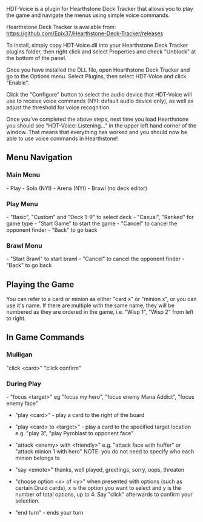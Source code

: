 HDT-Voice is a plugin for Hearthstone Deck Tracker that allows you to play
the game and navigate the menus using simple voice commands.

Hearthstone Deck Tracker is available from:
https://github.com/Epix37/Hearthstone-Deck-Tracker/releases

To install, simply copy HDT-Voice.dll into your Hearthstone Deck Tracker plugins
folder, then right click and select Properties and check "Unblock" at the bottom
of the panel.

Once you have installed the DLL file, open Hearthstone Deck Tracker and go to the
Options menu. Select Plugins, then select HDT-Voice and click "Enable".

Click the "Configure" button to select the audio device that HDT-Voice will use
to receive voice commands (NYI: default audio device only), as well as adjust the threshold for voice recognition.

Once you've completed the above steps, next time you load Hearthstone you should
see "HDT-Voice: Listening..." in the upper left hand corner of the window. That
means that everything has worked and you should now be able to use voice commands
in Hearthstone!

Menu Navigation
---
<h3>Main Menu</h3>
- Play
- Solo (NYI)
- Arena (NYI)
- Brawl (no deck editor)

<h3>Play Menu</h3>
- "Basic", "Custom" and "Deck 1-9" to select deck
- "Casual", "Ranked" for game type
- "Start Game" to start the game
- "Cancel" to cancel the opponent finder
- "Back" to go back

<h3>Brawl Menu</h3>
- "Start Brawl" to start brawl
- "Cancel" to cancel the opponent finder
- "Back" to go back

Playing the Game
---
You can refer to a card or minion as either "card x" or "minion x", or you
can use it's name. If there are multiple with the same name, they will be
numbered as they are ordered in the game, i.e. "Wisp 1", "Wisp 2" from left
to right.


<h2>In Game Commands</h2>
<h3>Mulligan</h3>
"click &lt;card&gt;"
"click confirm"

<h3>During Play</h3>
- "focus &lt;target&gt;"
eg "focus my hero", "focus enemy Mana Addict", "focus enemy face"

- "play &lt;card&gt;" - play a card to the right of the board
- "play &lt;card&gt; to &lt;target>" - play a card to the specified target location
e.g. "play 3", "play Pyroblast to opponent face"

- "attack &lt;enemy&gt; with &lt;friendly&gt;"
e.g. "attack face with huffer" or "attack minion 1 with hero"
NOTE: you do not need to specify who each minion belongs to

- "say &lt;emote&gt;"
thanks, well played, greetings, sorry, oops, threaten

- "choose option &lt;x&gt; of &lt;y&gt;"
when presented with options (such as certain Druid cards), x is the option you
want to select and y is the number of total options, up to 4.
Say "click" afterwards to confirm your selection.

- "end turn" - ends your turn
